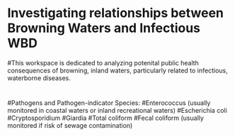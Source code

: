 # Investigating relationships between Browning Waters and Infectious WBD
#This workspace is dedicated to analyzing potenital public health consequences of browning, inland waters, particularly related to infectious, waterborne diseases. 
#
#Pathogens and Pathogen-indicator Species:
#Enterococcus (usually monitored in coastal waters or inland recreational waters)
#Escherichia coli
#Cryptosporidium
#Giardia
#Total coliform
#Fecal coliform (usually monitored if risk of sewage contamination)

